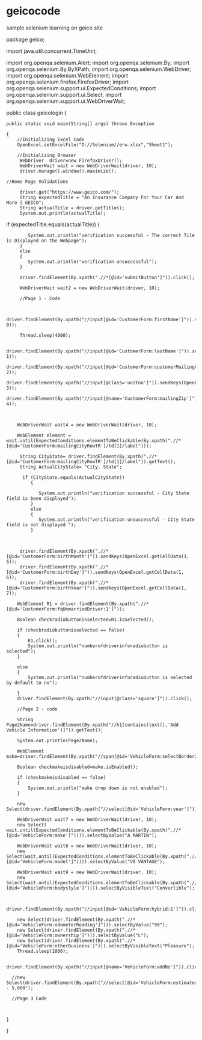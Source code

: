 # geicocode
sample selenium learning on geico site

package geico;

import java.util.concurrent.TimeUnit;

import org.openqa.selenium.Alert;
import org.openqa.selenium.By;
import org.openqa.selenium.By.ByXPath;
import org.openqa.selenium.WebDriver;
import org.openqa.selenium.WebElement;
import org.openqa.selenium.firefox.FirefoxDriver;
import org.openqa.selenium.support.ui.ExpectedConditions;
import org.openqa.selenium.support.ui.Select;
import org.openqa.selenium.support.ui.WebDriverWait;


public class geicologin {

	public static void main(String[] args) throws Exception 
	
	{
		//Initializing Excel Code
		OpenExcel.setExcelFile("D://Selenium//erw.xlsx","Sheet1");
		
		//Initializing Browser
		 WebDriver 	driver=new FirefoxDriver();
		 WebDriverWait wait = new WebDriverWait(driver, 10);
		 driver.manage().window().maximize();
		 
	//Home Page Validations	 
		 
		 driver.get("https://www.geico.com/"); 
		 String expectedTitle = "An Insurance Company For Your Car And More | GEICO";
		 String actualTitle = driver.getTitle();
		 System.out.println(actualTitle);
		 
  if (expectedTitle.equals(actualTitle)) 
		 {

			System.out.println("verification successful - The correct Tile is Displayed on the Webpage");
		 } 
		 else 
		 {
			System.out.println("verification unsuccessful");
		 }
		 
		 driver.findElement(By.xpath(".//*[@id='submitButton']")).click();
		 
		 WebDriverWait wait2 = new WebDriverWait(driver, 10);
		 
		 //Page 1 - Code
		
		 
		driver.findElement(By.xpath("//input[@id='CustomerForm:firstName']")).sendKeys(OpenExcel.getCellData(1, 0));
		 
		 Thread.sleep(4000);
		 
		 driver.findElement(By.xpath("//input[@id='CustomerForm:lastName']")).sendKeys(OpenExcel.getCellData(1, 1));
		 driver.findElement(By.xpath("//input[@id='CustomerForm:customerMailingAddress']")).sendKeys(OpenExcel.getCellData(1, 2));
		 driver.findElement(By.xpath("//input[@class='unitno']")).sendKeys(OpenExcel.getCellData(1, 3));
		 driver.findElement(By.xpath("//input[@name='CustomerForm:mailingZip']")).sendKeys(OpenExcel.getCellData(1, 4));
		 
		
		
		WebDriverWait wait4 = new WebDriverWait(driver, 10);
		 
		WebElement element = wait.until(ExpectedConditions.elementToBeClickable(By.xpath(".//*[@id='CustomerForm:mailingCityRowTR']/td[1]/label")));
		 
		 String CityState= driver.findElement(By.xpath(".//*[@id='CustomerForm:mailingCityRowTR']/td[1]/label")).getText();
		 String ActualCityState= "City, State";
		 
		  if (CityState.equals(ActualCityState)) 
			 {

				System.out.println("verification successful - City State field is been displayed");
			 } 
			 else 
			 {
				System.out.println("verification unsuccessful - City State field is not displayed ");
			 }
	
		
		 
		 driver.findElement(By.xpath(".//*[@id='CustomerForm:birthMonth']")).sendKeys(OpenExcel.getCellData(1, 5));
		 driver.findElement(By.xpath(".//*[@id='CustomerForm:birthDay']")).sendKeys(OpenExcel.getCellData(1, 6));
		 driver.findElement(By.xpath(".//*[@id='CustomerForm:birthYear']")).sendKeys(OpenExcel.getCellData(1, 7));
		
		WebElement R1 = driver.findElement(By.xpath(".//*[@id='CustomerForm:fqUnmarriedDriver:1']"));
		
	    Boolean checkradiobuttonisselected=R1.isSelected();
	    
	    if (checkradiobuttonisselected == false) 
	    {
	    	R1.click();
	    	System.out.println("numberofdriverinforadiobutton is selected");
	    } 
	    
	    else 
	    {
	    	System.out.println("numberofdriverinforadiobutton is selected by default to no");
	    
	    }
	    driver.findElement(By.xpath("//input[@class='square']")).click();
	    
	    //Page 2 - code
	    
	    String Page2Name=driver.findElement(By.xpath("//h1[contains(text(),'Add Vehicle Information')]")).getText();
	  
	    System.out.println(Page2Name);
	    
	    WebElement make=driver.findElement(By.xpath("//span[@id='VehicleForm:selectBorder2']/select"));
	    
	    Boolean checkmakeisdisabled=make.isEnabled();
	    
	    if (checkmakeisdisabled == false)
	    {
	    	System.out.println("make drop down is not enabled");
	    }
	    
	    new Select(driver.findElement(By.xpath("//select[@id='VehicleForm:year']"))).selectByValue("2016");
	    
	    WebDriverWait wait7 = new WebDriverWait(driver, 10);
	    new Select( wait.until(ExpectedConditions.elementToBeClickable(By.xpath(".//*[@id='VehicleForm:make']")))).selectByValue("A MARTIN");
	    
	    WebDriverWait wait8 = new WebDriverWait(driver, 10); 
	    new Select(wait.until(ExpectedConditions.elementToBeClickable(By.xpath(".//*[@id='VehicleForm:model']")))).selectByValue("V8 VANTAGE");
	    
	    WebDriverWait wait9 = new WebDriverWait(driver, 10); 
	    new Select(wait.until(ExpectedConditions.elementToBeClickable(By.xpath(".//*[@id='VehicleForm:bodystyle']")))).selectByVisibleText("Convertible");
	    
	    
	    driver.findElement(By.xpath("//input[@id='VehicleForm:hybrid:1']")).click();
	    
	    new Select(driver.findElement(By.xpath(".//*[@id='VehicleForm:odometerReading']"))).selectByValue("99");
	    new Select(driver.findElement(By.xpath(".//*[@id='VehicleForm:ownership']"))).selectByValue("L");
	    new Select(driver.findElement(By.xpath(".//*[@id='VehicleForm:otherBusiness']"))).selectByVisibleText("Pleasure");
	    Thread.sleep(1000);
	    
	    driver.findElement(By.xpath("//input[@name='VehicleForm:addNo']")).click();
	    
	  //new Select(driver.findElement(By.xpath("//select[@id='VehicleForm:estimatedMileage']"))).selectByVisibleText("4,001 - 5,000");
	    
	  //Page 3 Code
	    
	    
	    
	}


}


